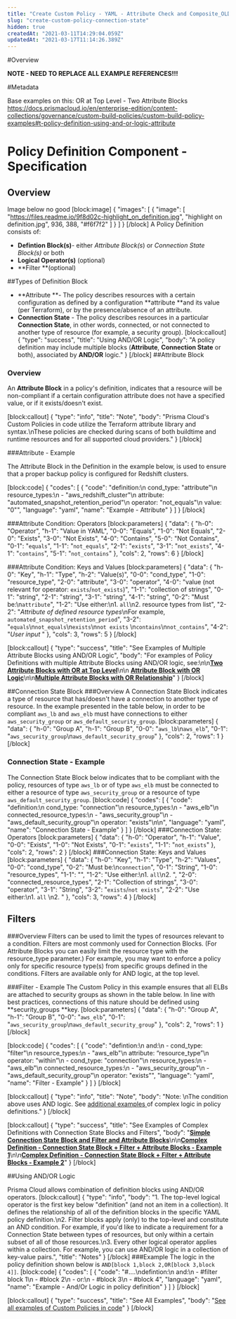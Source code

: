 ```yaml
---
title: "Create Custom Policy - YAML - Attribute Check and Composite_OLD"
slug: "create-custom-policy-connection-state"
hidden: true
createdAt: "2021-03-11T14:29:04.059Z"
updatedAt: "2021-03-17T11:14:26.389Z"
---
```

#Overview

**NOTE - NEED TO REPLACE ALL EXAMPLE REFERENCES!!!**


#Metadata

Base examples on this:
OR at Top Level - Two Attribute Blocks
https://docs.prismacloud.io/en/enterprise-edition/content-collections/governance/custom-build-policies/custom-build-policy-examples#t-policy-definition-using-and-or-logic-attribute


# Policy Definition Component - Specification
## Overview
Image below no good
[block:image]
{
  "images": [
    {
      "image": [
        "https://files.readme.io/9f8d02c-highlight_on_definition.jpg",
        "highlight on definition.jpg",
        936,
        388,
        "#f6f7f2"
      ]
    }
  ]
}
[/block]
A Policy Definition consists of:
  * **Defintion Block(s)**- either *Attribute Block(s*) or *Connection State Block(s)* or both
  * **Logical Operator(s)** (optional)
  * **Filter **(optional)

##Types of Definition Block
  * **Attribute **- The policy describes resources with a certain configuration as defined by a configuration **attribute **and its value (per Terraform), or by the presence/absence of an attribute.
  * **Connection State** - The policy describes resources in a particular **Connection State**, in other words, connected, or not connected to another type of resource (for example, a security group).
[block:callout]
{
  "type": "success",
  "title": "Using AND/OR Logic",
  "body": "A policy definition may include multiple blocks (**Attribute**, **Connection State** or both), associated by **AND/OR** logic."
}
[/block]
##Attribute Block
### Overview
An **Attribute Block** in a policy's definition, indicates that a resource will be non-compliant if a certain configuration attribute does not have a specified value, or if it exists/doesn't exist.

[block:callout]
{
  "type": "info",
  "title": "Note",
  "body": "Prisma Cloud's Custom Policies in code utilize the Terraform attribute library and syntax.\nThese policies are checked during scans of both buildtime and runtime resources and for all supported cloud providers."
}
[/block]

###Attribute - Example 

The Attribute Block in the Definition in the example below, is used to ensure that a proper backup policy is configured for Redshift clusters.

[block:code]
{
  "codes": [
    {
      "code": "definition:\n     cond_type: \"attribute\"\n     resource_types:\n     - \"aws_redshift_cluster\"\n     attribute: \"automated_snapshot_retention_period\"\n     operator: \"not_equals\"\n     value: \"0\"",
      "language": "yaml",
      "name": "Example - Attribute"
    }
  ]
}
[/block]

###Attribute Condition: Operators
[block:parameters]
{
  "data": {
    "h-0": "Operator",
    "h-1": "Value in YAML",
    "0-0": "Equals",
    "1-0": "Not Equals",
    "2-0": "Exists",
    "3-0": "Not Exists",
    "4-0": "Contains",
    "5-0": "Not Contains",
    "0-1": "`equals`",
    "1-1": "`not_equals`",
    "2-1": "`exists`",
    "3-1": "`not_exists`",
    "4-1": "`contains`",
    "5-1": "`not_contains`"
  },
  "cols": 2,
  "rows": 6
}
[/block]

###Attribute Condition: Keys and Values
[block:parameters]
{
  "data": {
    "h-0": "Key",
    "h-1": "Type",
    "h-2": "Value(s)",
    "0-0": "cond_type",
    "1-0": "resource_type",
    "2-0": "attribute",
    "3-0": "operator",
    "4-0": "value (not relevant for operator: `exists`/`not_exists`)",
    "1-1": "collection of strings",
    "0-1": "string",
    "2-1": "string",
    "3-1": "string",
    "4-1": "string",
    "0-2": "Must be:\n`attribute`",
    "1-2": "Use either:\n1. `all`\n2. resource types from list",
    "2-2": "*Attribute of defined resource types*\nFor example, `automated_snapshot_retention_period`",
    "3-2": "`equals`\n`not_equals`\n`exists`\n`not exists` \n`contains`\n`not_contains`",
    "4-2": "*User input* "
  },
  "cols": 3,
  "rows": 5
}
[/block]

[block:callout]
{
  "type": "success",
  "title": "See Examples of Multiple Attribute Blocks using AND/OR Logic",
  "body": "For examples of Policy Definitions with multiple Attribute Blocks using AND/OR logic, see:\n\n[**Two Attribute Blocks with OR at Top Level**](doc:examples-yaml-based-custom-policies#section-or-at-top-level-two-attribute-blocks)\n\n [**Attribute Block with OR Logic**](doc:examples-yaml-based-custom-policies#section-or-logic-attribute-block)\n\n[**Multiple Attribute Blocks with OR Relationship**](doc:examples-yaml-based-custom-policies#section-or-multiple-attribute-blocks)"
}
[/block]

##Connection State Block
###Overview
A Connection State Block indicates a type of resource that has/doesn't have a connection to another type of resource.
In the example presented in the table below, in order to be compliant `aws_lb` and `aws_elb` must have connections to either `aws_security_group` or `aws_default_security_group`.
[block:parameters]
{
  "data": {
    "h-0": "Group A",
    "h-1": "Group B",
    "0-0": "`aws_lb`\n`aws_elb`",
    "0-1": "`aws_security_group`\n`aws_default_security_group`"
  },
  "cols": 2,
  "rows": 1
}
[/block]
### Connection State - Example
The Connection State Block below indicates that to be compliant with the policy, resources of type `aws_lb` or of type `aws_elb` must be connected to either a resource of type `aws_security_group` or a resource of type `aws_default_security_group`.
[block:code]
{
  "codes": [
    {
      "code": "definition:\n       cond_type: \"connection\"\n       resource_types:\n           - \"aws_elb\"\n       connected_resource_types:\n         - \"aws_security_group\"\n         - \"aws_default_security_group\"\n       operator: \"exists\"\n\n",
      "language": "yaml",
      "name": "Connection State - Example"
    }
  ]
}
[/block]
###Connection State: Operators
[block:parameters]
{
  "data": {
    "h-0": "Operator",
    "h-1": "Value",
    "0-0": "Exists",
    "1-0": "Not Exists",
    "0-1": "`exists`",
    "1-1": "`not_exists`"
  },
  "cols": 2,
  "rows": 2
}
[/block]
###Connection State: Keys and Values
[block:parameters]
{
  "data": {
    "h-0": "Key",
    "h-1": "Type",
    "h-2": "Values",
    "0-0": "cond_type",
    "0-2": "Must be:\n`connection`",
    "0-1": "String",
    "1-0": "resource_types",
    "1-1": "",
    "1-2": "Use either:\n1. `all`\n2. <included resource type from list>",
    "2-0": "connected_resource_types",
    "2-1": "Collection of strings",
    "3-0": "operator",
    "3-1": "String",
    "3-2": "`exists`/`not exists`",
    "2-2": "Use either:\n1. `all` \n2. <included resource type from list>"
  },
  "cols": 3,
  "rows": 4
}
[/block]
## Filters
###Overview
Filters can be used to limit the types of resources relevant to a condition. Filters are most commonly used for Connection Blocks. (For Attribute Blocks you can easily limit the resource type with the resource_type parameter.)
For example, you may want to enforce a policy only for specific resource type(s) from specific groups defined in the conditions. Filters are available only for AND logic, at the top level.

###Filter - Example
The Custom Policy in this example ensures that all ELBs are attached to security groups as shown in the table below.
In line with best practices, connections of this nature should be defined using **security_groups **key.
[block:parameters]
{
  "data": {
    "h-0": "Group A",
    "h-1": "Group B",
    "0-0": "`aws_elb`",
    "0-1": "`aws_security_group`\n`aws_default_security_group`"
  },
  "cols": 2,
  "rows": 1
}
[/block]

[block:code]
{
  "codes": [
    {
      "code": "defintion:\n and:\n      - cond_type: \"filter\"\n        resource_types:\n           - \"aws_elb\"\n        attribute: “resource_type”\n        operator: \"within”\n      - cond_type: \"connection\"\n        resource_types:\n           - \"aws_elb\"\n        connected_resource_types:\n         - \"aws_security_group\"\n         - \"aws_default_security_group\"\n        operator: \"exists\"",
      "language": "yaml",
      "name": "Filter - Example"
    }
  ]
}
[/block]

[block:callout]
{
  "type": "info",
  "title": "Note",
  "body": "Note: \nThe condition above uses AND logic. See [additional examples ](doc:examples-yaml-based-custom-policies) of complex logic in policy definitions."
}
[/block]

[block:callout]
{
  "type": "success",
  "title": "See Examples of Complex Definitions with Connection State Blocks and Filters",
  "body": "[**Simple Connection State Block and Filter and Attribute Blocks**](doc:examples-yaml-based-custom-policies#section-simple-connection-state-block-and-filter-and-attribute-blocks)\n\n[**Complex Definition - Connection State Block + Filter + Attribute Blocks - Example 1**](doc:examples-yaml-based-custom-policies#section-complex-definition-connection-state-block-and-filter-and-attribute-blocks-example-1)\n\n[**Complex Definition - Connection State Block + Filter + Attribute Blocks - Example 2**](doc:examples-yaml-based-custom-policies#section-complex-definition-connection-state-block-and-filter-and-attribute-blocks-example-2)"
}
[/block]

##Using AND/OR Logic

Prisma Cloud allows combination of definition blocks using AND/OR operators.
[block:callout]
{
  "type": "info",
  "body": "1. The top-level logical operator is the first key below \"definition\" (and not an item in a collection). It defines the relationship of all of the definition blocks in the specific YAML policy definition.\n2. Filter blocks apply (only) to the top-level and constitute an AND condition. For example, if you'd like to indicate a requirement for a Connection State between types of resources, but only within a certain subset of all of those resources.\n3. Every other logical operator applies within a collection. For example, you can use AND/OR logic in a collection of key-value pairs.",
  "title": "Notes"
}
[/block]
###Example
The logic in the policy definition shown below is
`AND[block 1,block 2,OR[block 3,block 4]]`.
[block:code]
{
  "codes": [
    {
      "code": "#....\ndefintion:\n           and:\n               - #filter block 1\n               - #block 2\n               - or:\n                   - #block 3\n                   - #block 4",
      "language": "yaml",
      "name": "Example - And/Or Logic in policy definition"
    }
  ]
}
[/block]

[block:callout]
{
  "type": "success",
  "title": "See All Examples",
  "body": "[See all examples of Custom Policies in code](doc:examples-yaml-based-custom-policies)"
}
[/block]